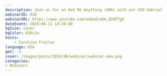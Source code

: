 ```yaml
---
description: Join us for an Ask Me Anything (AMA) with our CEO Gabriel Engel.  Gabriel will be answering your questions live and discussing current developments, product launches and much much more.
webinarID: 010
webinarURL: https://www.youtube.com/embed/wbm_QIWTTgU
dateEvent: 2019-06-11 14:30:00
bgSize: cover
bgColor: 030c1a
hosts:
    - Carolina Freitas
language: USA
gmt: -3
cover: /images/posts/2019/06/webinar/webinar-ama.png
categories:
- Webinars
---
```

